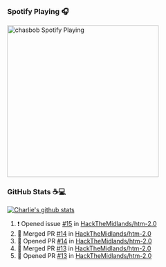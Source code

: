 ### Spotify Playing 🎧

[<img src="https://novatorem.chasbob.vercel.app/api/spotify" alt="chasbob Spotify Playing" width="350" />](https://open.spotify.com/user/charlie2026)

### GitHub Stats :coffee::computer:

[![Charlie's github stats](https://github-readme-stats-six-tau.vercel.app/api?username=chasbob)](https://github.com/anuraghazra/github-readme-stats)

<!--START_SECTION:activity-->
1. ❗️ Opened issue [#15](https://github.com/HackTheMidlands/htm-2.0/issues/15) in [HackTheMidlands/htm-2.0](https://github.com/HackTheMidlands/htm-2.0)
2. 🎉 Merged PR [#14](https://github.com/HackTheMidlands/htm-2.0/pull/14) in [HackTheMidlands/htm-2.0](https://github.com/HackTheMidlands/htm-2.0)
3. 💪 Opened PR [#14](https://github.com/HackTheMidlands/htm-2.0/pull/14) in [HackTheMidlands/htm-2.0](https://github.com/HackTheMidlands/htm-2.0)
4. 🎉 Merged PR [#13](https://github.com/HackTheMidlands/htm-2.0/pull/13) in [HackTheMidlands/htm-2.0](https://github.com/HackTheMidlands/htm-2.0)
5. 💪 Opened PR [#13](https://github.com/HackTheMidlands/htm-2.0/pull/13) in [HackTheMidlands/htm-2.0](https://github.com/HackTheMidlands/htm-2.0)
<!--END_SECTION:activity-->

